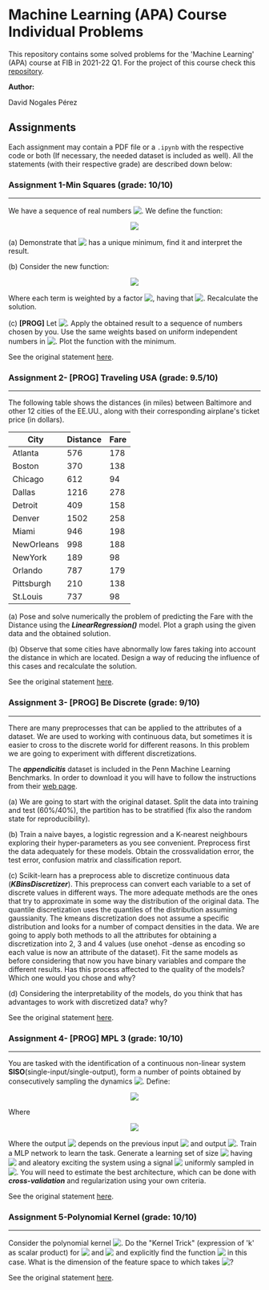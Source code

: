 # **Machine Learning (APA) Course Individual Problems**

This repository contains some solved problems for the 'Machine Learning' (APA) course at FIB in 2021-22 Q1. For the project of this course check this [repository](https://github.com/DavidNogales/fib-apa-project-skillcraft).

**Author:**

David Nogales Pérez

## **Assignments**

Each assignment may contain a PDF file or a `.ipynb` with the respective code or both (If necessary, the needed dataset is included as well). All the statements (with their respective grade) are described down below:

### **Assignment 1-Min Squares (grade: 10/10)**

---------------

We have a sequence of real numbers <!-- $x_1,...,x_n$ --> <img style="transform: translateY(0.1em); background: white;" src="https://render.githubusercontent.com/render/math?math=x_1%2C...%2Cx_n">. We define the function:

<!-- $$
f(x)= \frac{1}{n} \sum_{i=1}^n (x-x_i)^2
$$ -->

<div align="center"><img style="background: white;" src="https://render.githubusercontent.com/render/math?math=f(x)%3D%20%5Cfrac%7B1%7D%7Bn%7D%20%5Csum_%7Bi%3D1%7D%5En%20(x-x_i)%5E2%0D"></div>

(a) Demonstrate that <!-- $f$ --> <img style="transform: translateY(0.1em); background: white;" src="https://render.githubusercontent.com/render/math?math=f"> has a unique minimum, find it and interpret the result.

(b) Consider the new function:

<!-- $$
f(x)= \sum_{i=1}^n p_i (x-x_i)^2
$$ -->

<div align="center"><img style="background: white;" src="https://render.githubusercontent.com/render/math?math=f(x)%3D%20%5Csum_%7Bi%3D1%7D%5En%20p_i%20(x-x_i)%5E2%0D"></div>

Where each term is weighted by a factor <!-- $p_i > 0$ --> <img style="transform: translateY(0.1em); background: white;" src="https://render.githubusercontent.com/render/math?math=p_i%20%3E%200">, having that <!-- $\sum_{i=1}^n p_i =1$ --> <img style="transform: translateY(0.1em); background: white;" src="https://render.githubusercontent.com/render/math?math=%5Csum_%7Bi%3D1%7D%5En%20p_i%20%3D1">. Recalculate the solution.

(c) **[PROG]** Let <!-- $n=100$ --> <img style="transform: translateY(0.1em); background: white;" src="https://render.githubusercontent.com/render/math?math=n%3D100">. Apply the obtained result to a sequence of numbers chosen by you. Use the same weights based on uniform independent numbers in <!-- $(0,1)$ --> <img style="transform: translateY(0.1em); background: white;" src="https://render.githubusercontent.com/render/math?math=(0%2C1)">. Plot the function with the minimum.

See the original statement [here](imgs/a1-min_squares.png).

### **Assignment 2- [PROG] Traveling USA (grade: 9.5/10)**

---------------

The following table shows the distances (in miles) between Baltimore and other 12 cities of the EE.UU., along with their corresponding airplane's ticket price (in dollars).

| City       | Distance | Fare |
|------------|----------|------|
| Atlanta    | 576      | 178  |
| Boston     | 370      | 138  |
| Chicago    | 612      | 94   |
| Dallas     | 1216     | 278  |
| Detroit    | 409      | 158  |
| Denver     | 1502     | 258  |
| Miami      | 946      | 198  |
| NewOrleans | 998      | 188  |
| NewYork    | 189      | 98   |
| Orlando    | 787      | 179  |
| Pittsburgh | 210      | 138  |
| St.Louis   | 737      | 98   |

(a) Pose and solve numerically the problem of predicting the Fare with the Distance using the ***LinearRegression()*** model. Plot a graph using the given data and the obtained solution.

(b) Observe that some cities have abnormally low fares taking into account the distance in which are located. Design a way of reducing the influence of this cases and recalculate the solution.

See the original statement [here](imgs/a2-trav_usa.png).

### **Assignment 3- [PROG] Be Discrete (grade: 9/10)**

---------------

There are many preprocesses that can be applied to the attributes of a dataset. We are used to working with continuous data, but sometimes it is easier to cross to the discrete world for different reasons. In this problem we are going to experiment with different discretizations.

The ***appendicitis*** dataset is included in the Penn Machine Learning Benchmarks. In order to download it you will have to follow the instructions from their [web page](https://epistasislab.github.io/pmlb/index.html).

(a) We are going to start with the original dataset. Split the data into training and test (60%/40%), the partition has to be stratified (fix also the random state for reproducibility).

(b) Train a naive bayes, a logistic regression and a K-nearest neighbours exploring their hyper-parameters as you see convenient. Preprocess first the data adequately for these models. Obtain the crossvalidation error, the test error, confusion matrix and classification report.

(c) Scikit-learn has a preprocess able to discretize continuous data (***KBinsDiscretizer***). This preprocess can convert each variable to a set of discrete values in different ways. The more adequate methods are the ones that try to approximate in some way the distribution of the original data. The quantile discretization uses the quantiles of the distribution assuming gaussianity. The kmeans discretization does not assume a specific distribution and looks for a number of compact densities in the data. We are going to apply both methods to all the attributes for obtaining a discretization into 2, 3 and 4 values (use onehot -dense as encoding so each value is now an attribute of the dataset). Fit the same models as before considering that now you have binary variables and compare the different results. Has this process affected to the quality of the models? Which one would you chose and why?

(d) Considering the interpretability of the models, do you think that has advantages to work with discretized data? why?

See the original statement [here](imgs/a3-be_discrete.png).

### **Assignment 4- [PROG] MPL 3 (grade: 10/10)**

---------------

You are tasked with the identification of a continuous non-linear system **SISO**(single-input/single-output), form a number of points obtained by consecutively sampling the dynamics <!-- $u \rightarrow y$ --> <img style="transform: translateY(0.1em); background: white;" src="https://render.githubusercontent.com/render/math?math=u%20%5Crightarrow%20y">. Define:

<!-- $$
y(k)= y_1(k-1)+y_2(k-1)
$$ -->

<div align="center"><img style="background: white;" src="https://render.githubusercontent.com/render/math?math=y(k)%3D%20y_1(k-1)%2By_2(k-1)%0D"></div>

Where

<!-- $$
\begin{align}
y_1(k) = 2.5 y(k)sin(\pi e^{-u^2(k)-y^2(k)}) \\
y_2(k) = u(k)(1+u^2(k))
\end{align}
$$ -->

<div align="center"><img style="background: white;" src="https://render.githubusercontent.com/render/math?math=%5Cbegin%7Balign%7D%0D%0Ay_1(k)%20%3D%202.5%20y(k)sin(%5Cpi%20e%5E%7B-u%5E2(k)-y%5E2(k)%7D)%20%5C%5C%0D%0Ay_2(k)%20%3D%20u(k)(1%2Bu%5E2(k))%0D%0A%5Cend%7Balign%7D%0D"></div>

Where the output <!-- $y(k)$ --> <img style="transform: translateY(0.1em); background: white;" src="https://render.githubusercontent.com/render/math?math=y(k)"> depends on the previous input <!-- $u(k-1)$ --> <img style="transform: translateY(0.1em); background: white;" src="https://render.githubusercontent.com/render/math?math=u(k-1)"> and output <!-- $y(k-1)$ --> <img style="transform: translateY(0.1em); background: white;" src="https://render.githubusercontent.com/render/math?math=y(k-1)">. Train a MLP network to learn the task. Generate a learning set of size <!-- $n=500$ --> <img style="transform: translateY(0.1em); background: white;" src="https://render.githubusercontent.com/render/math?math=n%3D500"> having <!-- $y(0)=0$ --> <img style="transform: translateY(0.1em); background: white;" src="https://render.githubusercontent.com/render/math?math=y(0)%3D0"> and aleatory exciting the system using a signal <!-- $u(k)$ --> <img style="transform: translateY(0.1em); background: white;" src="https://render.githubusercontent.com/render/math?math=u(k)"> uniformly sampled in <!-- $[-2,2]$ --> <img style="transform: translateY(0.1em); background: white;" src="https://render.githubusercontent.com/render/math?math=%5B-2%2C2%5D">. You will need to estimate the best architecture, which can be done with ***cross-validation*** and regularization using your own criteria.

See the original statement [here](imgs/a4-mlp3.png).

### **Assignment 5-Polynomial Kernel (grade: 10/10)**

---------------

Consider the polynomial kernel <!-- $k(x,x')=(\langle x,x'\rangle+c)^q, q \in \mathbb{N}, c \leq 0, x,x' \in \mathbb{R}^d$ --> <img style="transform: translateY(0.1em); background: white;" src="https://render.githubusercontent.com/render/math?math=k(x%2Cx')%3D(%5Clangle%20x%2Cx'%20%5Crangle%2Bc)%5Eq%2C%20q%20%5Cin%20%5Cmathbb%7BN%7D%2C%20c%20%5Cleq%200%2C%20x%2Cx'%20%5Cin%20%5Cmathbb%7BR%7D%5Ed">. Do the "Kernel Trick" (expression of 'k' as scalar product) for <!-- $d=2$ --> <img style="transform: translateY(0.1em); background: white;" src="https://render.githubusercontent.com/render/math?math=d%3D2"> and <!-- $q=3$ --> <img style="transform: translateY(0.1em); background: white;" src="https://render.githubusercontent.com/render/math?math=q%3D3"> and explicitly find the function <!-- $\phi$ --> <img style="transform: translateY(0.1em); background: white;" src="https://render.githubusercontent.com/render/math?math=%5Cphi"> in this case. What is the dimension of the feature space to which takes <!-- $\phi$ --> <img style="transform: translateY(0.1em); background: white;" src="https://render.githubusercontent.com/render/math?math=%5Cphi">?

See the original statement [here](imgs/a5-kernel_pol.png).
